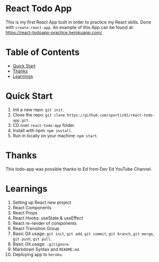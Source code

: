 # React Todo App

This is my first React App built in order to practice my React skills. Done with `create-react-app`. An example of this App can be found at: https://react-todoapp-practice.herokuapp.com/ <br />

# Table of Contents

- [Quick Start](#quick-start)
- [Thanks](#thanks)
- [Learnings](#learnings)

# Quick Start

1. Init a new repo: `git init`.
1. Clone the repo: `git clone https://github.com/sportiz91/react-todo-app.git`.
1. CD over `react-todo-app` folder.
1. Install with npm: `npm install`.
1. Run in locally on your machine: `npm start`.

# Thanks

This todo-app was possible thanks to Ed from Dev Ed YouTube Channel.

# Learnings

1. Setting up React new project
1. React Components
1. React Props
1. React Hooks: useState & useEffect
1. React re-render of components
1. React Transition Group
1. Basic Git usage: `git init`, `git add`, `git commit`, `git branch`, `git merge`, `git push`, `git pull`.
1. Basic Git usage: `.gitignore`.
1. Markdown Syntax and `README.md`.
1. Deploying app to `heroku`.
